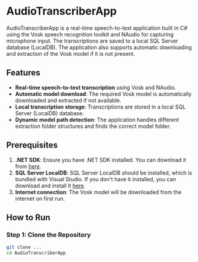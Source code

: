 # AudioTranscriberApp

AudioTranscriberApp is a real-time speech-to-text application built in C# using the Vosk speech recognition toolkit and NAudio for capturing microphone input. The transcriptions are saved to a local SQL Server database (LocalDB). The application also supports automatic downloading and extraction of the Vosk model if it is not present.

## Features

- **Real-time speech-to-text transcription** using Vosk and NAudio.
- **Automatic model download**: The required Vosk model is automatically downloaded and extracted if not available.
- **Local transcription storage**: Transcriptions are stored in a local SQL Server (LocalDB) database.
- **Dynamic model path detection**: The application handles different extraction folder structures and finds the correct model folder.

## Prerequisites

1. **.NET SDK**: Ensure you have .NET SDK installed. You can download it from [here](https://dotnet.microsoft.com/download).
2. **SQL Server LocalDB**: SQL Server LocalDB should be installed, which is bundled with Visual Studio. If you don't have it installed, you can download and install it [here](https://docs.microsoft.com/en-us/sql/database-engine/configure-windows/sql-server-express-localdb).
3. **Internet connection**: The Vosk model will be downloaded from the internet on first run.

## How to Run

### Step 1: Clone the Repository

```bash
git clone ...
cd AudioTranscriberApp
